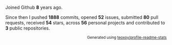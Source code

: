 Joined Github **8** years ago.

Since then I pushed **1888** commits, opened **52** issues, submitted **80** pull requests, received **54** stars, across **56** personal projects and contributed to **3** public repositories.

<p align="right"><sub>Generated using <a href="https://github.com/marketplace/actions/profile-readme-stats">teoxoy/profile-readme-stats</a></sub></p>
